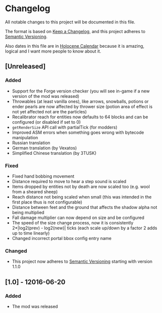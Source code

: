 # Changelog
All notable changes to this project will be documented in this file.

The format is based on [Keep a Changelog](https://keepachangelog.com/en/1.0.0/),
and this project adheres to [Semantic Versioning](https://semver.org/spec/v2.0.0.html).

Also dates in this file are in [Holocene Calendar](https://en.wikipedia.org/wiki/Holocene_calendar)
because it is amazing, logical and I want more people to know about it.

## [Unreleased]
### Added
 - Support for the Forge version checker (you will see in-game if a new version of the mod was released)
 - Throwables (at least vanilla ones), like arrows, snowballs, potions or ender pearls are now affected by thrower size (potion area of effect is not yet affected not are the particles)
 - Recalibrator reach for entities now defaults to 64 blocks and can be configured (or disabled if set to 0)
 - `getRenderSize` API call with partialTick (for modders)
 - Improved ASM errors when something goes wrong with bytecode manipulation
 - Russian translation
 - German translation (by Vexatos)
 - Simplified Chinese translation (by 3TUSK)
### Fixed
 - Fixed hand bobbing movement
 - Distance required to move to hear a step sound is scaled
 - Items dropped by entities not by death are now scaled too (e.g. wool from a sheared sheep)
 - Reach distance not being scaled when small (this was intended in the first place thus is not configurable)
 - Distance between feet and the ground that affects the shadow alpha not being multiplied
 - Fall damage multiplier can now depend on size and be configured
 - The speed of the size change process, now it is consistently 2*|log2(prev) - log2(new)| ticks (each scale up/down by a factor 2 adds up to time linearly)
 - Changed incorrect portal bbox config entry name
### Changed
 - This project now adheres to [Semantic Versioning](https://semver.org/spec/v2.0.0.html) starting with version 1.1.0

## [1.0] - 12016-06-20
### Added
 - The mod was released
